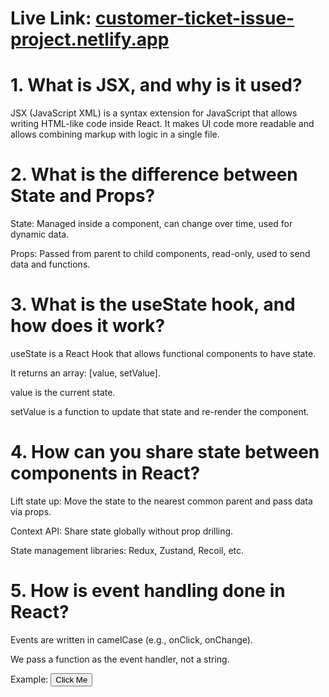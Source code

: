 # Live Link: [customer-ticket-issue-project.netlify.app](https://customer-ticket-issue-project.netlify.app)


<h1>1. What is JSX, and why is it used?</h1>

JSX (JavaScript XML) is a syntax extension for JavaScript that allows writing HTML-like code inside React.
It makes UI code more readable and allows combining markup with logic in a single file.

<h1>2. What is the difference between State and Props?</h1>

State: Managed inside a component, can change over time, used for dynamic data.

Props: Passed from parent to child components, read-only, used to send data and functions.

<h1>3. What is the useState hook, and how does it work?</h1>

useState is a React Hook that allows functional components to have state.

It returns an array: [value, setValue].

value is the current state.

setValue is a function to update that state and re-render the component.

<h1>4. How can you share state between components in React?</h1>

Lift state up: Move the state to the nearest common parent and pass data via props.

Context API: Share state globally without prop drilling.

State management libraries: Redux, Zustand, Recoil, etc.

<h1>5. How is event handling done in React?</h1>

Events are written in camelCase (e.g., onClick, onChange).

We pass a function as the event handler, not a string.

Example:
<button onClick={handleClick}>Click Me</button>